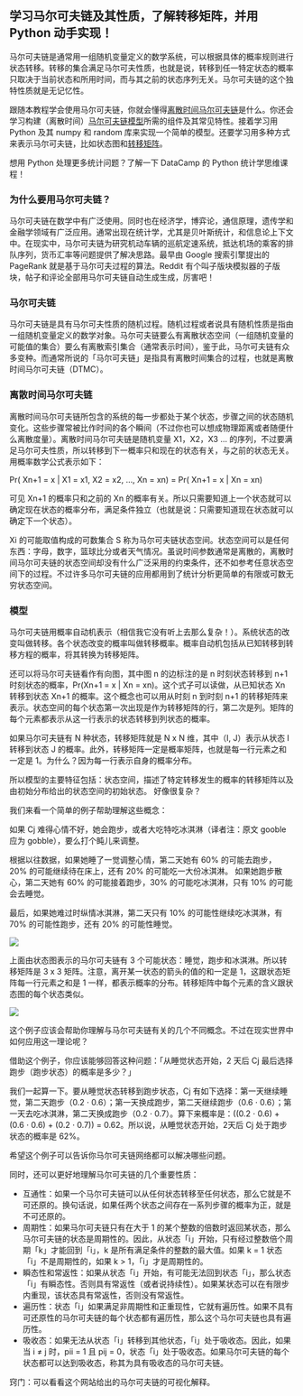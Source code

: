 ## 学习马尔可夫链及其性质，了解转移矩阵，并用 Python 动手实现！

马尔可夫链是通常用一组随机变量定义的数学系统，可以根据具体的概率规则进行状态转移。转移的集合满足马尔可夫性质，也就是说，转移到任一特定状态的概率只取决于当前状态和所用时间，而与其之前的状态序列无关。马尔可夫链的这个独特性质就是无记忆性。

跟随本教程学会使用马尔可夫链，你就会懂得[离散时间马尔可夫链](https://link.juejin.im/?target=https%3A%2F%2Fwww.datacamp.com%2Fcommunity%2Ftutorials%2Fmarkov-chains-python-tutorial%23dtmc)是什么。你还会学习构建（离散时间）[马尔可夫链模型](https://link.juejin.im/?target=https%3A%2F%2Fwww.datacamp.com%2Fcommunity%2Ftutorials%2Fmarkov-chains-python-tutorial%23model)所需的组件及其常见特性。接着学习用 Python 及其 numpy 和 random 库来实现一个简单的模型。还要学习用多种方式来表示马尔可夫链，比如状态图和[转移矩阵](https://link.juejin.im/?target=https%3A%2F%2Fwww.datacamp.com%2Fcommunity%2Ftutorials%2Fmarkov-chains-python-tutorial%23transitionmatrix)。

想用 Python 处理更多统计问题？了解一下 DataCamp 的 Python 统计学思维课程！


### 为什么要用马尔可夫链？

马尔可夫链在数学中有广泛使用。同时也在经济学，博弈论，通信原理，遗传学和金融学领域有广泛应用。通常出现在统计学，尤其是贝叶斯统计，和信息论上下文中。在现实中，马尔可夫链为研究机动车辆的巡航定速系统，抵达机场的乘客的排队序列，货币汇率等问题提供了解决思路。最早由 Google 搜索引擎提出的 PageRank 就是基于马尔可夫过程的算法。Reddit 有个叫子版块模拟器的子版块，帖子和评论全部用马尔可夫链自动生成生成，厉害吧！

### 马尔可夫链
马尔可夫链是具有马尔可夫性质的随机过程。随机过程或者说具有随机性质是指由一组随机变量定义的数学对象。马尔可夫链要么有离散状态空间（一组随机变量的可能值的集合）要么有离散索引集合（通常表示时间），鉴于此，马尔可夫链有众多变种。而通常所说的「马尔可夫链」是指具有离散时间集合的过程，也就是离散时间马尔可夫链（DTMC）。

### 离散时间马尔可夫链
离散时间马尔可夫链所包含的系统的每一步都处于某个状态，步骤之间的状态随机变化。这些步骤常被比作时间的各个瞬间（不过你也可以想成物理距离或者随便什么离散度量）。离散时间马尔可夫链是随机变量 X1，X2，X3 … 的序列，不过要满足马尔可夫性质，所以转移到下一概率只和现在的状态有关，与之前的状态无关。用概率数学公式表示如下：

Pr( Xn+1 = x | X1 = x1, X2 = x2, …, Xn = xn) = Pr( Xn+1 = x | Xn = xn)

可见 Xn+1 的概率只和之前的 Xn 的概率有关。所以只需要知道上一个状态就可以确定现在状态的概率分布，满足条件独立（也就是说：只需要知道现在状态就可以确定下一个状态）。

Xi 的可能取值构成的可数集合 S 称为马尔可夫链状态空间。状态空间可以是任何东西：字母，数字，篮球比分或者天气情况。虽说时间参数通常是离散的，离散时间马尔可夫链的状态空间却没有什么广泛采用的约束条件，还不如参考任意状态空间下的过程。不过许多马尔可夫链的应用都用到了统计分析更简单的有限或可数无穷状态空间。


### 模型
马尔可夫链用概率自动机表示（相信我它没有听上去那么复杂！）。系统状态的改变叫做转移。各个状态改变的概率叫做转移概率。概率自动机包括从已知转移到转移方程的概率，将其转换为转移矩阵。

还可以将马尔可夫链看作有向图，其中图 n 的边标注的是 n 时刻状态转移到 n+1 时刻状态的概率，Pr(Xn+1 = x | Xn = xn)。这个式子可以读做，从已知状态 Xn 转移到状态 Xn+1 的概率。这个概念也可以用从时刻 n 到时刻 n+1 的转移矩阵来表示。状态空间的每个状态第一次出现是作为转移矩阵的行，第二次是列。矩阵的每个元素都表示从这一行表示的状态转移到列状态的概率。

如果马尔可夫链有 N 种状态，转移矩阵就是 N x N 维，其中（I, J）表示从状态 I 转移到状态 J 的概率。此外，转移矩阵一定是概率矩阵，也就是每一行元素之和一定是 1。为什么？因为每一行表示自身的概率分布。

所以模型的主要特征包括：状态空间，描述了特定转移发生的概率的转移矩阵以及由初始分布给出的状态空间的初始状态。
好像很复杂？

我们来看一个简单的例子帮助理解这些概念：

如果 Cj 难得心情不好，她会跑步，或者大吃特吃冰淇淋（译者注：原文 gooble 应为 gobble），要么打个盹儿来调整。

根据以往数据，如果她睡了一觉调整心情，第二天她有 60% 的可能去跑步，20% 的可能继续待在床上，还有 20% 的可能吃一大份冰淇淋。
如果她跑步散心，第二天她有 60% 的可能接着跑步，30% 的可能吃冰淇淋，只有 10% 的可能会去睡觉。

最后，如果她难过时纵情冰淇淋，第二天只有 10% 的可能性继续吃冰淇淋，有 70% 的可能性跑步，还有 20% 的可能性睡觉。


![](https://user-gold-cdn.xitu.io/2018/9/30/1662842930d4b291?imageslim)

上面由状态图表示的马尔可夫链有 3 个可能状态：睡觉，跑步和冰淇淋。所以转移矩阵是 3 x 3 矩阵。注意，离开某一状态的箭头的值的和一定是 1，这跟状态矩阵每一行元素之和是 1 一样，都表示概率的分布。转移矩阵中每个元素的含义跟状态图的每个状态类似。


![](https://user-gold-cdn.xitu.io/2018/9/30/1662842930b4dd24?imageslim)


这个例子应该会帮助你理解与马尔可夫链有关的几个不同概念。不过在现实世界中如何应用这一理论呢？

借助这个例子，你应该能够回答这种问题：「从睡觉状态开始，2 天后 Cj 最后选择跑步（跑步状态）的概率是多少？」

我们一起算一下。要从睡觉状态转移到跑步状态，Cj 有如下选择：第一天继续睡觉，第二天跑步（0.2 ⋅ 0.6）；第一天换成跑步，第二天继续跑步（0.6 ⋅ 0.6）；第一天去吃冰淇淋，第二天换成跑步（0.2 ⋅ 0.7）。算下来概率是：((0.2 ⋅ 0.6) + (0.6 ⋅ 0.6) + (0.2 ⋅ 0.7)) = 0.62。所以说，从睡觉状态开始，2天后 Cj 处于跑步状态的概率是 62%。

希望这个例子可以告诉你马尔可夫链网络都可以解决哪些问题。


同时，还可以更好地理解马尔可夫链的几个重要性质：


- 互通性：如果一个马尔可夫链可以从任何状态转移至任何状态，那么它就是不可还原的。换句话说，如果任两个状态之间存在一系列步骤的概率为正，就是不可还原的。
- 周期性：如果马尔可夫链只有在大于 1 的某个整数的倍数时返回某状态，那么马尔可夫链的状态是周期性的。因此，从状态「i」开始，只有经过整数倍个周期「k」才能回到「i」，k 是所有满足条件的整数的最大值。如果 k = 1 状态「i」不是周期性的，如果 k > 1，「i」才是周期性的。
- 瞬态性和常返性：如果从状态「i」开始，有可能无法回到状态「i」，那么状态「i」有瞬态性。否则具有常返性（或者说持续性）。如果某状态可以在有限步内重现，该状态具有常返性，否则没有常返性。
- 遍历性：状态「i」如果满足非周期性和正重现性，它就有遍历性。如果不具有可还原性的马尔可夫链的每个状态都有遍历性，那么这个马尔可夫链也具有遍历性。
- 吸收态：如果无法从状态「i」转移到其他状态，「i」处于吸收态。因此，如果 当 i ≠ j 时，pii = 1 且 pij = 0，状态「i」处于吸收态。如果马尔可夫链的每个状态都可以达到吸收态，称其为具有吸收态的马尔可夫链。

窍门：可以看看这个网站给出的马尔可夫链的可视化解释。

